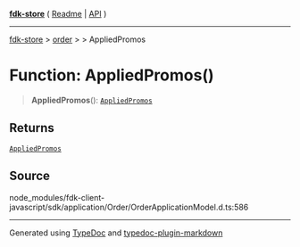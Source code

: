 [**fdk-store**](../../../README.md) ( [Readme](../../../README.md) \| [API](../../../API.md) )

---

[fdk-store](../../../API.md) > [order](../../README.md) > [<internal>](../README.md) > AppliedPromos

# Function: AppliedPromos()

> **AppliedPromos**(): [`AppliedPromos`](../type-aliases/type-alias.AppliedPromos.md)

## Returns

[`AppliedPromos`](../type-aliases/type-alias.AppliedPromos.md)

## Source

node_modules/fdk-client-javascript/sdk/application/Order/OrderApplicationModel.d.ts:586

---

Generated using [TypeDoc](https://typedoc.org/) and [typedoc-plugin-markdown](https://www.npmjs.com/package/typedoc-plugin-markdown)
